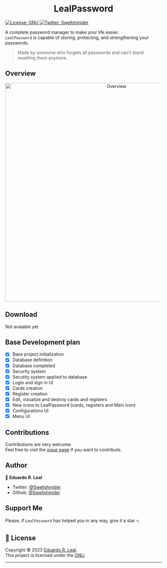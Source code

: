 ﻿<h1 align="center">LealPassword</h1>
<p align="LEFT">
  <a href="https://github.com/Swellshinider/LealPassword/blob/master/LICENSE">
    <img alt="License: GNU" src="https://img.shields.io/badge/license-GNU-gre.svg" target="_blank" />
  </a>
    <a href="https://twitter.com/Swellshinider">
    <img alt="Twitter: Swellshinider" src="https://img.shields.io/twitter/follow/Swellshinider.svg?style=social" target="_blank" />
  </a>
</p>

A complete password manager to make your life easier.<br> 
`LealPassword` is capable of storing, protecting, and strengthening your passwords.<br>
>  Made by someone who forgets all passwords and can't stand resetting them anymore.

## Overview

<p align="center">
  <img width="700" align="center" src="" alt="Overview"/>
</p>

## Download

Not avaiable yet

## Base Development plan

- [x] Base project initialization
- [x] Database definition
- [x] Database completed
- [x] Security system
- [x] Secutity system applied to database
- [x] Login and sign in UI
- [x] Cards creation
- [x] Register creation
- [x] Edit, vizualize and destroy cards and registers
- [x] New icons to LealPassword (cards, registers and Main icon)
- [x] Configurations UI
- [x] Menu UI

## Contributions

Contributions are very welcome.<br>
Feel free to visit the [issue page](https://github.com/Swellshinider/LealPassword/issues) if you want to contribute.<br>

## Author

👤 **Eduardo R. Leal**

- Twitter: [@Swellshinider](https://twitter.com/Swellshinider)
- Github: [@Swellshinider](https://github.com/Swellshinider)

## Support Me

Please, if  `LealPassword` has helped you in any way, give it a star ⭐.<br>

## 📝 License

Copyright © 2023 [Eduardo R. Leal](https://github.com/Swellshinider).<br />
This project is licensed under the [GNU](https://github.com/Swellshinider/LealPassword/blob/master/LICENSE).

---

